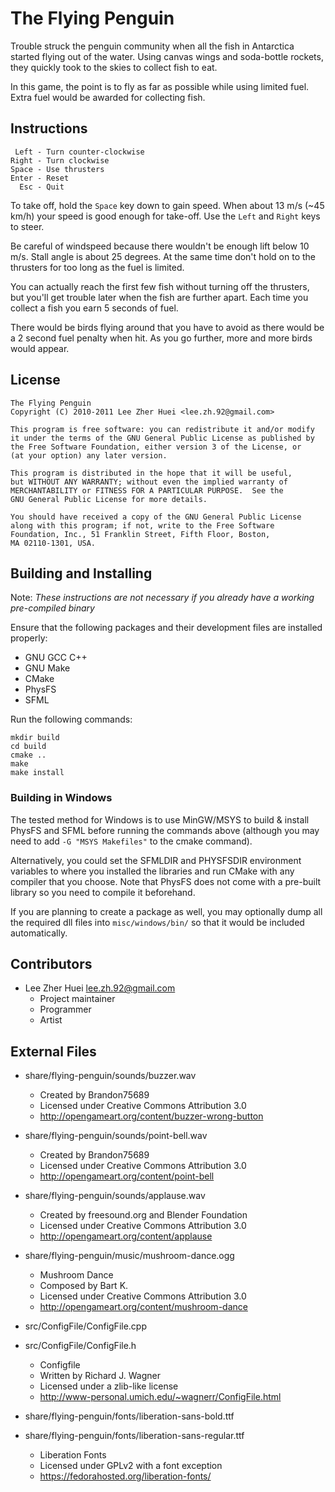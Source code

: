 # The Flying Penguin
Trouble struck the penguin community when all the fish in Antarctica started flying out of the water. Using canvas wings and soda-bottle rockets, they quickly took to the skies to collect fish to eat.

In this game, the point is to fly as far as possible while using limited fuel. Extra fuel would be awarded for collecting fish.

## Instructions

     Left - Turn counter-clockwise
    Right - Turn clockwise
    Space - Use thrusters
    Enter - Reset
      Esc - Quit

To take off, hold the `Space` key down to gain speed. When about 13 m/s (~45 km/h) your speed is good enough for take-off. Use the `Left` and `Right` keys to steer.

Be careful of windspeed because there wouldn't be enough lift below 10 m/s. Stall angle is about 25 degrees. At the same time don't hold on to the thrusters for too long as the fuel is limited.

You can actually reach the first few fish without turning off the thrusters, but you'll get trouble later when the fish are further apart. Each time you collect a fish you earn 5 seconds of fuel.

There would be birds flying around that you have to avoid as there would be a 2 second fuel penalty when hit. As you go further, more and more birds would appear.

## License

    The Flying Penguin
    Copyright (C) 2010-2011 Lee Zher Huei <lee.zh.92@gmail.com>
    
    This program is free software: you can redistribute it and/or modify
    it under the terms of the GNU General Public License as published by
    the Free Software Foundation, either version 3 of the License, or
    (at your option) any later version.
    
    This program is distributed in the hope that it will be useful,
    but WITHOUT ANY WARRANTY; without even the implied warranty of
    MERCHANTABILITY or FITNESS FOR A PARTICULAR PURPOSE.  See the
    GNU General Public License for more details.
    
    You should have received a copy of the GNU General Public License
    along with this program; if not, write to the Free Software
    Foundation, Inc., 51 Franklin Street, Fifth Floor, Boston,
    MA 02110-1301, USA.

## Building and Installing

Note: *These instructions are not necessary if you already have a working pre-compiled binary*

Ensure that the following packages and their development files are installed properly:

  * GNU GCC C++
  * GNU Make
  * CMake
  * PhysFS
  * SFML

Run the following commands:

    mkdir build
    cd build
    cmake ..
    make
    make install

### Building in Windows

The tested method for Windows is to use MinGW/MSYS to build & install PhysFS and SFML before running the commands above (although you may need to add `-G "MSYS Makefiles"` to the cmake command).

Alternatively, you could set the SFMLDIR and PHYSFSDIR environment variables to where you installed the libraries and run CMake with any compiler that you choose. Note that PhysFS does not come with a pre-built library so you need to compile it beforehand.

If you are planning to create a package as well, you may optionally dump all the required dll files into `misc/windows/bin/` so that it would be included automatically.

## Contributors

* Lee Zher Huei <lee.zh.92@gmail.com>
  - Project maintainer
  - Programmer
  - Artist

## External Files

* share/flying-penguin/sounds/buzzer.wav
  - Created by Brandon75689
  - Licensed under Creative Commons Attribution 3.0
  - http://opengameart.org/content/buzzer-wrong-button

* share/flying-penguin/sounds/point-bell.wav
  - Created by Brandon75689
  - Licensed under Creative Commons Attribution 3.0
  - http://opengameart.org/content/point-bell

* share/flying-penguin/sounds/applause.wav
  - Created by freesound.org and Blender Foundation
  - Licensed under Creative Commons Attribution 3.0
  - http://opengameart.org/content/applause

* share/flying-penguin/music/mushroom-dance.ogg
  - Mushroom Dance
  - Composed by Bart K.
  - Licensed under Creative Commons Attribution 3.0
  - http://opengameart.org/content/mushroom-dance

* src/ConfigFile/ConfigFile.cpp
* src/ConfigFile/ConfigFile.h
  - Configfile
  - Written by Richard J. Wagner
  - Licensed under a zlib-like license
  - http://www-personal.umich.edu/~wagnerr/ConfigFile.html

* share/flying-penguin/fonts/liberation-sans-bold.ttf
* share/flying-penguin/fonts/liberation-sans-regular.ttf
  - Liberation Fonts
  - Licensed under GPLv2 with a font exception
  - https://fedorahosted.org/liberation-fonts/
